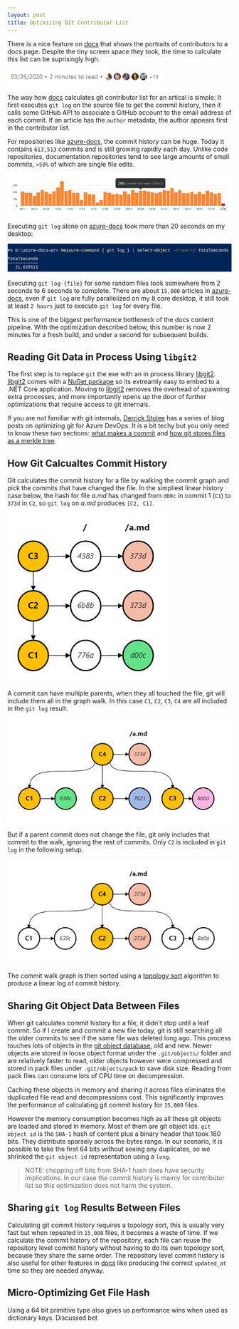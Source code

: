 ```yaml
---
layout: post
title: Optimizing Git Contributor List
---
```


There is a nice feature on [docs] that shows the portraits of contributors to a docs page. Despite the tiny screen space they took, the time to calculate this list can be suprisingly high.

![docs contributor list](/assets/docs-contributor-list.png)

The way how [docs] calculates git contributor list for an artical is simple: It first executes `git log` on the source file to get the commit history, then it calls some GitHub API to associate a GitHub account to the email address of each commit. If an article has the `author` metadata, the author appears first in the contributor list.

For repositories like [azure-docs], the commit history can be huge. Today it contains `613,513` commits and is still growing rapidly each day. Unlike code repositories, documentation repositories tend to see large amounts of small commits, `>50%` of which are single file edits.

![](/assets/azure-docs-commits.png)

Executing `git log` alone on [azure-docs] took more than 20 seconds on my desktop:

![](/assets/azure-docs-git-log.png)

Executing `git log {file}` for some random files took somewhere from 2 seconds to 6 seconds to complete. There are about `15,000` articles in [azure-docs], even if `git log` are fully parallelized on my 8 core desktop, it still took at least `2 hours` just to execute `git log` for every file.

This is one of the biggest performance bottleneck of the docs content pipeline. With the optimization described below, this number is now 2 minutes for a fresh build, and under a second for subsequent builds.

## Reading Git Data in Process Using `libgit2`

The first step is to replace `git` the exe with an in process library [libgit2]. [libgit2] comes with a [NuGet package](https://www.nuget.org/packages/LibGit2Sharp) so its extreamly easy to embed to a .NET Core application. Moving to [libgit2] removes the overhead of spawning extra processes, and more importantly opens up the door of further optimizations that require access to git internals.

If you are not familiar with git internals, [Derrick Stolee] has a series of blog posts on optimizing git for Azure DevOps. It is a bit techy but you only need to know these two sections: [what makes a commit](https://devblogs.microsoft.com/devops/supercharging-the-git-commit-graph-ii-file-format/#what-makes-a-commit) and [how git stores files as a merkle tree](https://devblogs.microsoft.com/devops/super-charging-the-git-commit-graph-iv-bloom-filters/#file-history-in-git).


## How Git Calcualtes Commit History

Git calculates the commit history for a file by walking the commit graph and pick the commits that have changed the file. In the simpliest linear history case below, the hash for file _a.md_ has changed from `d00c` in commit 1 (`C1`) to `373d` in `C2`, so `git log` on _a.md_ produces `[C2, C1]`.

![](/assets/git-commit-linear.png)

A commit can have multiple parents, when they all touched the file, git will include them all in the graph walk. In this case `C1`, `C2`, `C3`, `C4` are all included in the `git log` result.

![](/assets/git-commit-all-parents.png)

But if a parent commit does not change the file, git only includes that commit to the walk, ignoring the rest of commits. Only `C2` is included in `git log` in the following setup.

![](/assets/git-commit-single-parent.png)

The commit walk graph is then sorted using a [topology sort] algorithm to produce a linear log of commit history.


## Sharing Git Object Data Between Files

When git calculates commit history for a file, it didn't stop until a leaf commit. So if I create and commit a new file today, git is still searching all the older commits to see if the same file was deleted long ago. This process touches lots of objects in the [git object database], old and new. Newer objects are stored in loose object format under the `.git/objects/` folder and are relatively faster to read, older objects however were compressed and stored in pack files under `.git/objects/pack` to save disk size. Reading from pack files can consume lots of CPU time on decompression.

Caching these objects in memory and sharing it across files eliminates the duplicated file read and decompressions cost. This significantly improves the performance of calculating git commit history for `15,000` files.

However the memory consumption becomes high as all these git objects are loaded and stored in memory. Most of them are git object ids. `git object id` is the `SHA-1` hash of content plus a binary header that took 160 bits. They distribute sparsely across the bytes range. In our scenario, it is possible to take the first 64 bits without seeing any duplicates, so we shrinked the `git object id` representation using a `long`.

> NOTE: chopping off bits from SHA-1 hash does have security implications. In our case the commit history is mainly for contributor list so this optimization does not harm the system.


## Sharing `git log` Results Between Files

Calculating git commit history requires a topology sort, this is usually very fast but when repeated in `15,000` files, it becomes a waste of time. If we calculate the commit history of the repository, each file can reuse the repository level commit history without having to do its own topology sort, because they share the same order. The repository level commit history is also useful for other features in [docs] like producing the correct `updated_at` time so they are needed anyway.

## Micro-Optimizing Get File Hash

 Using a 64 bit primitive type also gives us performance wins when used as dictionary keys. Discussed bet


[docs]: https://docs.microsoft.com
[azure-docs]: https://github.com/MicrosoftDocs/azure-docs
[libgit2]: https://libgit2.org
[Derrick Stolee]: https://devblogs.microsoft.com/devops/author/stolee/
[topology sort]: https://en.wikipedia.org/wiki/Topological_sorting
[git object database]: https://git-scm.com/book/en/v2/Git-Internals-Git-Objects